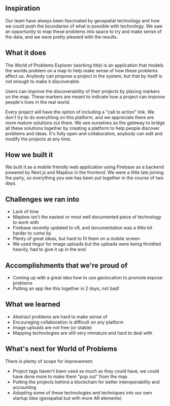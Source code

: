 ## Inspiration

Our team have always been fascinated by geospatial technology and how we could push the boundaries of what is possible with technology. We saw an opportunity to map these problems into space to try and make sense of the data, and we were pretty pleased with the results.

## What it does

The World of Problems Explorer (working title) is an application that models the worlds problem on a map to help make sense of how these problems affect us. Anybody can propose a project in the system, but that by itself is not enough to make it discoverable.

Users can improve the discoverability of their projects by placing markers on the map. These markers are meant to indicate how a project can improve people's lives in the real world.

Every project will have the option of including a "call to action" link. We don't try to do everything on this platform, and we appreciate there are more mature solutions out there. We see ourselves as the gateway to bridge all these solutions together by creating a platform to help people discover problems and ideas. It's fully open and collaborative, anybody can edit and modify the projects at any time.

## How we built it

We built it as a mobile friendly web application using Firebase as a backend powered by Next.js and Mapbox in the frontend. We were a little late joining the party, so everything you see has been put together in the course of two days.

## Challenges we ran into

- Lack of time
- Mapbox isn't the easiest or most well documented piece of technology to work with
- Firebase recently updated to v9, and documentation was a little bit harder to come by
- Plenty of great ideas, but hard to fit them on a mobile screen
- We used Imgur for image uploads but the uploads were being throttled heavily, had to give it up in the end

## Accomplishments that we're proud of

- Coming up with a great idea how to use geolocation to promote expose problems
- Putting an app like this together in 2 days, not bad!

## What we learned

- Abstract problems are hard to make sense of
- Encouraging collaboration is difficult on any platform
- Image uploads are not free (or stable)
- Mapping technologies are still very immature and hard to deal with

## What's next for World of Problems

There is plenty of scope for improvement:

- Project tags haven't been used as much as they could have, we could have done more to make them "pop out" from the map
- Putting the projects behind a blockchain for better interoperability and accounting
- Adopting some of these technologies and techniques into our own startup idea (geospatial but with more AR elements)
